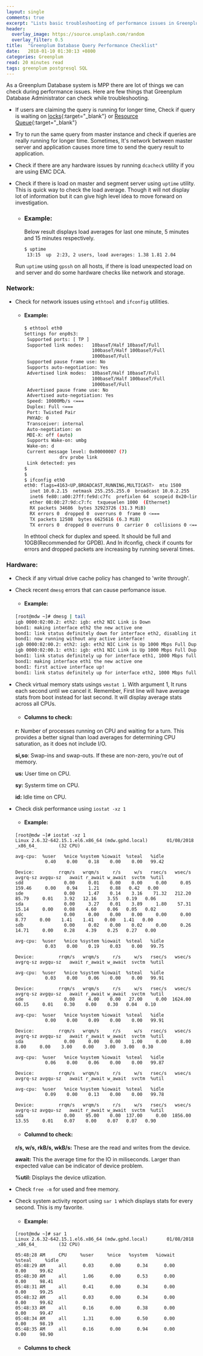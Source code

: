 ```yaml
---
layout: single
comments: true
excerpt: "Lists basic troubleshooting of performance issues in Greenplum"
header:
  overlay_image: https://source.unsplash.com/random
  overlay_filter: 0.5
title:  "Greenplum Database Query Performance Checklist"
date:   2018-01-10 01:30:13 +0800
categories: Greenplum
read: 20 minutes read
tags: greenplum postgresql SQL
---
```


As a Greenplum Database system is MPP there are lot of things we can check during performance issues. Here are few things that Greenplum Database Administrator can check while troubleshooting.

* If users are claiming the query is running for longer time, Check if query is waiting on [locks](http://www.pgyogesh.com/gpdb/2017/12/06/important-gpdb-sqls.html#waiters-information){:target="_blank"} or [Resource Queue](http://www.pgyogesh.com/gpdb/2017/12/06/important-gpdb-sqls.html#find-running-queries-or-statements-which-are-waiting-in-resource-queues){:target="_blank"}
* Try to run the same query from master instance and check if queries are really running for longer time. Sometimes, It's network between master server and application causes more time to send the query result to application.


* Check if there are any hardware issues by running `dcacheck` utility if you are using EMC DCA.

* Check if there is load on master and segment server using `uptime` utility. This is quick way to check the load average. Though it will not display lot of information but it can give high level idea to move forward on investigation.

   - ### Example:
      Below result displays load averages for last one minute, 5 minutes and 15 minutes respectively.

      ```sh
      $ uptime
       13:15  up  2:23, 2 users, load averages: 1.38 1.81 2.04
      ```

   Run `uptime` using `gpssh` on all hosts, if there is load unexpected load on and server and do some hardware checks like network and storage.


### Network:
* Check for network issues using `ethtool` and `ifconfig` utilities.

    - #### Example:

      ```sh
      $ ethtool eth0
      Settings for enp0s3:
	   Supported ports: [ TP ]
	   Supported link modes:   10baseT/Half 10baseT/Full
	                           100baseT/Half 100baseT/Full
	                           1000baseT/Full
	   Supported pause frame use: No
	   Supports auto-negotiation: Yes
	   Advertised link modes:  10baseT/Half 10baseT/Full
	                           100baseT/Half 100baseT/Full
	                           1000baseT/Full
	   Advertised pause frame use: No
	   Advertised auto-negotiation: Yes
	   Speed: 10000Mb/s <===
	   Duplex: Full <===
	   Port: Twisted Pair
	   PHYAD: 0
	   Transceiver: internal
	   Auto-negotiation: on
	   MDI-X: off (auto)
	   Supports Wake-on: umbg
	   Wake-on: d
	   Current message level: 0x00000007 (7)
		   	       drv probe link
	   Link detected: yes
      $
      $
      $ ifconfig eth0
      eth0: flags=4163<UP,BROADCAST,RUNNING,MULTICAST>  mtu 1500
        inet 10.0.2.15  netmask 255.255.255.0  broadcast 10.0.2.255
        inet6 fe80::a00:27ff:fe9d:c7fc  prefixlen 64  scopeid 0x20<link>
        ether 08:00:27:9d:c7:fc  txqueuelen 1000  (Ethernet)
        RX packets 34686  bytes 32923726 (31.3 MiB)
        RX errors 0  dropped 0  overruns 0  frame 0 <===
        TX packets 12508  bytes 6625616 (6.3 MiB)
        TX errors 0  dropped 0 overruns 0  carrier 0  collisions 0 <===
      ```
      In ethtool check for duplex and speed. It should be full and 10GB(Recommended for GPDB). And In ifconfig, check if counts for errors and dropped packets are increasing by running several times.


### Hardware:

* Check if any virtual drive cache policy has changed to 'write through'.


* Check recent `dmesg` errors that can cause perfomance issue.

	- #### Example:

	```bash
	[root@mdw ~]# dmesg | tail
	igb 0000:02:00.2: eth2: igb: eth2 NIC Link is Down
	bond1: making interface eth2 the new active one
	bond1: link status definitely down for interface eth2, disabling it
	bond1: now running without any active interface!
	igb 0000:02:00.2: eth2: igb: eth2 NIC Link is Up 1000 Mbps Full Duplex, Flow Control: RX
	igb 0000:02:00.1: eth1: igb: eth1 NIC Link is Up 1000 Mbps Full Duplex, Flow Control: RX
	bond1: link status definitely up for interface eth1, 1000 Mbps full duplex
	bond1: making interface eth1 the new active one
	bond1: first active interface up!
	bond1: link status definitely up for interface eth2, 1000 Mbps full duplex
	```

* Check virtual memory stats usings `vmstat 1`. With argument 1, It runs each second until we cancel it. Remember, First line will have average stats from boot instead for last second. It will display average stats across all CPUs.

	- #### Columns to check:

	**r:** Number of processes running on CPU and waiting for a turn. This provides a better signal than load averages for determining CPU saturation, as it does not include I/O.

	**si,so**: Swap-ins and swap-outs. If these are non-zero, you’re out of memory.

	**us:** User time on CPU.

	**sy:** Systerm time on CPU.

	**id:** Idle time on CPU.

* Check disk performance using `iostat -xz 1`

	- #### Example:

	```
	[root@mdw ~]# iostat -xz 1
	Linux 2.6.32-642.15.1.el6.x86_64 (mdw.gphd.local)       01/08/2018      _x86_64_        (32 CPU)

	avg-cpu:  %user   %nice %system %iowait  %steal   %idle
        	   0.40    0.00    0.18    0.00    0.00   99.42

	Device:         rrqm/s   wrqm/s     r/s     w/s   rsec/s   wsec/s avgrq-sz avgqu-sz   await r_await w_await  svctm  %util
	sdd               0.00     0.01    0.00    0.00     0.00     0.05   159.46     0.00    0.94    1.21    0.88   0.42   0.00
	sde               0.00     1.47    0.14    3.16    71.32   212.20    85.79     0.01    3.92   12.16    3.55   0.19   0.06
	sda               0.00     3.27    0.01    3.89     1.80    57.31    15.14     0.00    0.08    4.60    0.06   0.05   0.02
	sdc               0.00     0.00    0.00    0.00     0.00     0.00     8.77     0.00    1.41    1.41    0.00   1.41   0.00
	sdb               0.00     0.02    0.00    0.02     0.00     0.26    14.71     0.00    0.28    4.39    0.25   0.27   0.00

	avg-cpu:  %user   %nice %system %iowait  %steal   %idle
	           0.03    0.00    0.19    0.03    0.00   99.75

	Device:         rrqm/s   wrqm/s     r/s     w/s   rsec/s   wsec/s avgrq-sz avgqu-sz   await r_await w_await  svctm  %util

	avg-cpu:  %user   %nice %system %iowait  %steal   %idle
	           0.03    0.00    0.06    0.00    0.00   99.91

	Device:         rrqm/s   wrqm/s     r/s     w/s   rsec/s   wsec/s avgrq-sz avgqu-sz   await r_await w_await  svctm  %util
	sde               0.00     4.00    0.00   27.00     0.00  1624.00    60.15     0.01    0.30    0.00    0.30   0.04   0.10

	avg-cpu:  %user   %nice %system %iowait  %steal   %idle
	           0.00    0.00    0.09    0.00    0.00   99.91

	Device:         rrqm/s   wrqm/s     r/s     w/s   rsec/s   wsec/s avgrq-sz avgqu-sz   await r_await w_await  svctm  %util
	sda               0.00     0.00    0.00    1.00     0.00     8.00     8.00     0.00    3.00    0.00    3.00   3.00   0.30

	avg-cpu:  %user   %nice %system %iowait  %steal   %idle
	           0.06    0.00    0.06    0.00    0.00   99.87

	Device:         rrqm/s   wrqm/s     r/s     w/s   rsec/s   wsec/s avgrq-sz avgqu-sz   await r_await w_await  svctm  %util

	avg-cpu:  %user   %nice %system %iowait  %steal   %idle
	           0.09    0.00    0.13    0.00    0.00   99.78

	Device:         rrqm/s   wrqm/s     r/s     w/s   rsec/s   wsec/s avgrq-sz avgqu-sz   await r_await w_await  svctm  %util
	sda               0.00    95.00    0.00  137.00     0.00  1856.00    13.55     0.01    0.07    0.00    0.07   0.07   0.90
	```
	- #### Columnd to check:

	**r/s, w/s, rkB/s, wkB/s:** These are the read and writes from the device.

	**await:** This the average time for the IO in miliseconds. Larger than expected value can be indicator of device problem.

	**%util:** Displays the device utlization.

* Check `free -m` for used and free memory.

* Check system activity report using `sar 1` which displays stats for every second. This is my favorite.

	- #### Example:

	```
	[root@mdw ~]# sar 1
	Linux 2.6.32-642.15.1.el6.x86_64 (mdw.gphd.local)       01/08/2018      _x86_64_        (32 CPU)

	05:48:28 AM     CPU     %user     %nice   %system   %iowait    %steal     %idle
	05:48:29 AM     all      0.03      0.00      0.34      0.00      0.00     99.62
	05:48:30 AM     all      1.06      0.00      0.53      0.00      0.00     98.41
	05:48:31 AM     all      0.41      0.00      0.34      0.00      0.00     99.25
	05:48:32 AM     all      0.03      0.00      0.34      0.00      0.00     99.62
	05:48:33 AM     all      0.16      0.00      0.38      0.00      0.00     99.47
	05:48:34 AM     all      1.31      0.00      0.50      0.00      0.00     98.19
	05:48:35 AM     all      0.16      0.00      0.94      0.00      0.00     98.90
	```

	- #### Columns to check
